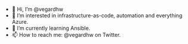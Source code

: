- 👋 Hi, I’m @vegardhw
- 👀 I’m interested in infrastructure-as-code, automation and everything Azure.
- 🌱 I’m currently learning Ansible.
- 📫 How to reach me: @vegardhw on Twitter.

<!---
vegardhw/vegardhw is a ✨ special ✨ repository because its `README.md` (this file) appears on your GitHub profile.
You can click the Preview link to take a look at your changes.
--->
